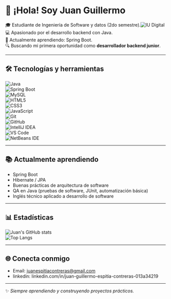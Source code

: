 # 👋 ¡Hola! Soy Juan Guillermo

🎓 Estudiante de Ingeniería de Software y datos (2do semestre).![IU Digital](https://img.shields.io/badge/IU%20Digital%20de%20Antioquia-800000?style=for-the-badge&logo=google-scholar&logoColor=white)  
💻 Apasionado por el desarrollo backend con Java.  
🚀 Actualmente aprendiendo: Spring Boot.  
🔍 Buscando mi primera oportunidad como **desarrollador backend junior**.  

---

## 🛠️ Tecnologías y herramientas  

![Java](https://img.shields.io/badge/Java-ED8B00?style=for-the-badge&logo=java&logoColor=white)  
![Spring Boot](https://img.shields.io/badge/Spring_Boot-6DB33F?style=for-the-badge&logo=springboot&logoColor=white)  
![MySQL](https://img.shields.io/badge/MySQL-005C84?style=for-the-badge&logo=mysql&logoColor=white)  
![HTML5](https://img.shields.io/badge/HTML5-E34F26?style=for-the-badge&logo=html5&logoColor=white)  
![CSS3](https://img.shields.io/badge/CSS3-1572B6?style=for-the-badge&logo=css3&logoColor=white)  
![JavaScript](https://img.shields.io/badge/JavaScript-323330?style=for-the-badge&logo=javascript&logoColor=F7DF1E)  
![Git](https://img.shields.io/badge/Git-F05032?style=for-the-badge&logo=git&logoColor=white)  
![GitHub](https://img.shields.io/badge/GitHub-100000?style=for-the-badge&logo=github&logoColor=white)   
![IntelliJ IDEA](https://img.shields.io/badge/IntelliJIDEA-000000?style=for-the-badge&logo=intellijidea&logoColor=white)  
![VS Code](https://img.shields.io/badge/VS%20Code-0078d7?style=for-the-badge&logo=visual-studio-code&logoColor=white)  
![NetBeans IDE](https://img.shields.io/badge/NetBeansIDE-1B6AC6?style=for-the-badge&logo=apache-netbeans-ide&logoColor=white)  

---

## 📚 Actualmente aprendiendo  
- Spring Boot  
- Hibernate / JPA  
- Buenas prácticas de arquitectura de software  
- QA en Java (pruebas de software, JUnit, automatización básica)  
- Inglés técnico aplicado a desarrollo de software  

---

## 📊 Estadísticas  

![Juan's GitHub stats](https://github-readme-stats.vercel.app/api?username=TUUSUARIO&show_icons=true&theme=tokyonight)  
![Top Langs](https://github-readme-stats.vercel.app/api/top-langs/?username=TUUSUARIO&layout=compact&theme=tokyonight)  

---

## 🌐 Conecta conmigo  

- Email: juanespitiacontreras@gmail.com
- linkedin: linkedin.com/in/juan-guillermo-espitia-contreras-013a34219

---

✨ _Siempre aprendiendo y construyendo proyectos prácticos._
